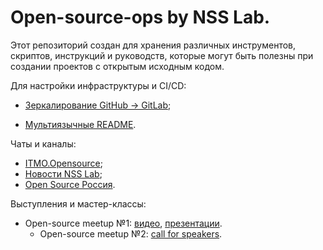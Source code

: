 # Open-source-ops by NSS Lab.

Этот репозиторий создан для хранения различных инструментов, скриптов, инструкций и руководств, 
которые могут быть полезны при создании проектов с открытым исходным кодом.

Для настройки инфраструктуры и CI/CD:

- [Зеркалирование GitHub -> GitLab](/instructions/mirror_repo_to_gitlab.md);

- [Мультиязычные README](/instructions/create_multilang_readme_files.md).

Чаты и каналы:

- [ITMO.Opensource](https://t.me/itmo_opensource);
- [Новости NSS Lab](https://t.me/NSS_group);
- [Open Source Россия](https://t.me/OpenSourceRu).

Выступления и мастер-классы:

- Open-source meetup №1: [видео](https://aim.club/publications/scientific-open-source-meetup), 
[презентации](https://disk.yandex.ru/d/mFybSAZIVEbe7w).
  - Open-source meetup №2: [call for speakers](https://aim.club/publications/scientific-open-source-meetup-2).
